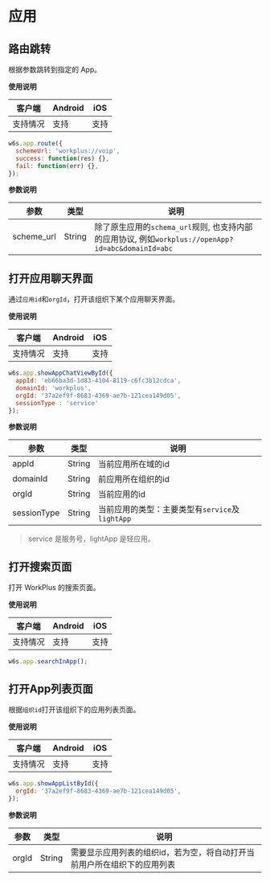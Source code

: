 # 应用

## 路由跳转

根据参数跳转到指定的 App。

**使用说明**

| 客户端   | Android | iOS  |
| -------- | ------- | ---- |
| 支持情况 | 支持  | 支持 |


```js
w6s.app.route({
  schemeUrl: 'workplus://voip',
  success: function(res) {},
  fail: function(err) {},
});
```

**参数说明**

| 参数 | 类型 | 说明|
| - | - | - |
| scheme_url |  String | 除了原生应用的`schema_url`规则, 也支持内部的应用协议, 例如`workplus://openApp?id=abc&domainId=abc` |


## 打开应用聊天界面

通过`应用id`和`orgId`，打开该组织下某个应用聊天界面。

**使用说明**

| 客户端   | Android | iOS  |
| -------- | ------- | ---- |
| 支持情况 | 支持  | 支持 |


```js
w6s.app.showAppChatViewById({
  appId: 'eb66ba3d-1d83-4104-8119-c6fc3b12cdca',
  domainId: 'workplus',
  orgId: '37a2ef9f-8683-4369-ae7b-121cea149d05',
  sessionType : 'service'
});
```

**参数说明**

| 参数 | 类型 | 说明|
| - | - | - |
| appId |  String | 当前应用所在域的id |
| domainId |  String | 前应用所在组织的id |
| orgId |  String | 当前应用的id |
| sessionType |  String | 当前应用的类型：主要类型有`service`及`lightApp` |

> service 是服务号，lightApp 是轻应用。


## 打开搜索页面

打开 WorkPlus 的搜索页面。

**使用说明**

| 客户端   | Android | iOS  |
| -------- | ------- | ---- |
| 支持情况 | 支持  | 支持 |


```js
w6s.app.searchInApp();
```


## 打开App列表页面

根据`组织id`打开该组织下的应用列表页面。

**使用说明**

| 客户端   | Android | iOS  |
| -------- | ------- | ---- |
| 支持情况 | 支持  | 支持 |


```js
w6s.app.showAppListById({
  orgId: '37a2ef9f-8683-4369-ae7b-121cea149d05',
});
```

**参数说明**

| 参数 | 类型 | 说明|
| - | - | - |
| orgId |  String | 需要显示应用列表的组织id，若为空，将自动打开当前用户所在组织下的应用列表 |
